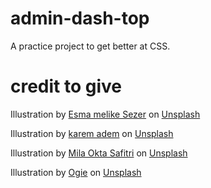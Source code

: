 # admin-dash-top

A practice project to get better at CSS.

# credit to give
Illustration by <a href="https://unsplash.com/@melkszr?utm_content=creditCopyText&utm_medium=referral&utm_source=unsplash">Esma melike Sezer</a> on <a href="https://unsplash.com/illustrations/a-vibrant-purple-jellyfish-floats-gracefully-Ad3_7hgfSiU?utm_content=creditCopyText&utm_medium=referral&utm_source=unsplash">Unsplash</a>

Illustration by <a href="https://unsplash.com/@fezeikahapra?utm_content=creditCopyText&utm_medium=referral&utm_source=unsplash">karem adem</a> on <a href="https://unsplash.com/illustrations/a-woman-looks-at-the-moon-in-the-night-sky-OuOfMgd9ueY?utm_content=creditCopyText&utm_medium=referral&utm_source=unsplash">Unsplash</a>

Illustration by <a href="https://unsplash.com/@milaoktasafitri?utm_content=creditCopyText&utm_medium=referral&utm_source=unsplash">Mila Okta Safitri</a> on <a href="https://unsplash.com/illustrations/a-moroccan-tagine-bowl-and-plate-are-pictured-8aJ4839NtMY?utm_content=creditCopyText&utm_medium=referral&utm_source=unsplash">Unsplash</a>

Illustration by <a href="https://unsplash.com/@oura?utm_content=creditCopyText&utm_medium=referral&utm_source=unsplash">Ogie</a> on <a href="https://unsplash.com/illustrations/beach-towel-and-ball-sit-by-the-ocean-Uqwhf9FJfSs?utm_content=creditCopyText&utm_medium=referral&utm_source=unsplash">Unsplash</a>
      